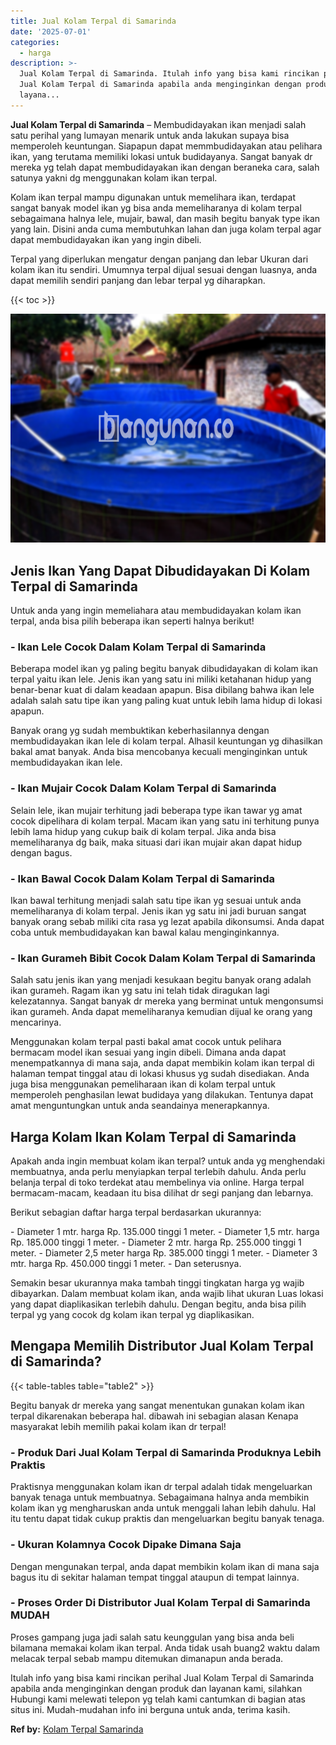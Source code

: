 ```yaml
---
title: Jual Kolam Terpal di Samarinda
date: '2025-07-01'
categories:
  - harga
description: >-
  Jual Kolam Terpal di Samarinda. Itulah info yang bisa kami rincikan perihal
  Jual Kolam Terpal di Samarinda apabila anda menginginkan dengan produk dan
  layana...
---
```


**Jual Kolam Terpal di Samarinda** – Membudidayakan ikan menjadi salah satu perihal yang lumayan menarik untuk anda lakukan supaya bisa memperoleh keuntungan. Siapapun dapat memmbudidayakan atau pelihara ikan, yang terutama memiliki lokasi untuk budidayanya. Sangat banyak dr mereka yg telah dapat membudidayakan ikan dengan beraneka cara, salah satunya yakni dg menggunakan kolam ikan terpal.

Kolam ikan terpal mampu digunakan untuk memelihara ikan, terdapat sangat banyak model ikan yg bisa anda memeliharanya di kolam terpal sebagaimana halnya lele, mujair, bawal, dan masih begitu banyak type ikan yang lain. Disini anda cuma membutuhkan lahan dan juga kolam terpal agar dapat membudidayakan ikan yang ingin dibeli.

Terpal yang diperlukan mengatur dengan panjang dan lebar Ukuran dari kolam ikan itu sendiri. Umumnya terpal dijual sesuai dengan luasnya, anda dapat memilih sendiri panjang dan lebar terpal yg diharapkan.

{{< toc >}}

![Jual Kolam Terpal di Samarinda](/images/jual-kolam-terpal-38.png)

## Jenis Ikan Yang Dapat Dibudidayakan Di Kolam Terpal di Samarinda

Untuk anda yang ingin memeliahara atau membudidayakan kolam ikan terpal, anda bisa pilih beberapa ikan seperti halnya berikut!

### \- Ikan Lele Cocok Dalam Kolam Terpal di Samarinda

Beberapa model ikan yg paling begitu banyak dibudidayakan di kolam ikan terpal yaitu ikan lele. Jenis ikan yang satu ini miliki ketahanan hidup yang benar-benar kuat di dalam keadaan apapun. Bisa dibilang bahwa ikan lele adalah salah satu tipe ikan yang paling kuat untuk lebih lama hidup di lokasi apapun.

Banyak orang yg sudah membuktikan keberhasilannya dengan membudidayakan ikan lele di kolam terpal. Alhasil keuntungan yg dihasilkan bakal amat banyak. Anda bisa mencobanya kecuali menginginkan untuk membudidayakan ikan lele.

### \- Ikan Mujair Cocok Dalam Kolam Terpal di Samarinda

Selain lele, ikan mujair terhitung jadi beberapa type ikan tawar yg amat cocok dipelihara di kolam terpal. Macam ikan yang satu ini terhitung punya lebih lama hidup yang cukup baik di kolam terpal. Jika anda bisa memeliharanya dg baik, maka situasi dari ikan mujair akan dapat hidup dengan bagus.

### \- Ikan Bawal Cocok Dalam Kolam Terpal di Samarinda

Ikan bawal terhitung menjadi salah satu tipe ikan yg sesuai untuk anda memeliharanya di kolam terpal. Jenis ikan yg satu ini jadi buruan sangat banyak orang sebab miliki cita rasa yg lezat apabila dikonsumsi. Anda dapat coba untuk membudidayakan kan bawal kalau menginginkannya.

### \- Ikan Gurameh Bibit Cocok Dalam Kolam Terpal di Samarinda

Salah satu jenis ikan yang menjadi kesukaan begitu banyak orang adalah ikan gurameh. Ragam ikan yg satu ini telah tidak diragukan lagi kelezatannya. Sangat banyak dr mereka yang berminat untuk mengonsumsi ikan gurameh. Anda dapat memeliharanya kemudian dijual ke orang yang mencarinya.

Menggunakan kolam terpal pasti bakal amat cocok untuk pelihara bermacam model ikan sesuai yang ingin dibeli. Dimana anda dapat menempatkannya di mana saja, anda dapat membikin kolam ikan terpal di halaman tempat tinggal atau di lokasi khusus yg sudah disediakan. Anda juga bisa menggunakan pemeliharaan ikan di kolam terpal untuk memperoleh penghasilan lewat budidaya yang dilakukan. Tentunya dapat amat menguntungkan untuk anda seandainya menerapkannya.

## Harga Kolam Ikan Kolam Terpal di Samarinda

Apakah anda ingin membuat kolam ikan terpal? untuk anda yg menghendaki membuatnya, anda perlu menyiapkan terpal terlebih dahulu. Anda perlu belanja terpal di toko terdekat atau membelinya via online. Harga terpal bermacam-macam, keadaan itu bisa dilihat dr segi panjang dan lebarnya.

Berikut sebagian daftar harga terpal berdasarkan ukurannya:

\- Diameter 1 mtr. harga Rp. 135.000 tinggi 1 meter. - Diameter 1,5 mtr. harga Rp. 185.000 tinggi 1 meter. - Diameter 2 mtr. harga Rp. 255.000 tinggi 1 meter. - Diameter 2,5 meter harga Rp. 385.000 tinggi 1 meter. - Diameter 3 mtr. harga Rp. 450.000 tinggi 1 meter. - Dan seterusnya.

Semakin besar ukurannya maka tambah tinggi tingkatan harga yg wajib dibayarkan. Dalam membuat kolam ikan, anda wajib lihat ukuran Luas lokasi yang dapat diaplikasikan terlebih dahulu. Dengan begitu, anda bisa pilih terpal yg yang cocok dg kolam ikan terpal yg diaplikasikan.

## Mengapa Memilih Distributor Jual Kolam Terpal di Samarinda?

{{< table-tables table="table2" >}}

Begitu banyak dr mereka yang sangat menentukan gunakan kolam ikan terpal dikarenakan beberapa hal. dibawah ini sebagian alasan Kenapa masyarakat lebih memilih pakai kolam ikan dr terpal!

### \- Produk Dari Jual Kolam Terpal di Samarinda Produknya Lebih Praktis

Praktisnya menggunakan kolam ikan dr terpal adalah tidak mengeluarkan banyak tenaga untuk membuatnya. Sebagaimana halnya anda membikin kolam ikan yg mengharuskan anda untuk menggali lahan lebih dahulu. Hal itu tentu dapat tidak cukup praktis dan mengeluarkan begitu banyak tenaga.

### \- Ukuran Kolamnya Cocok Dipake Dimana Saja

Dengan mengunakan terpal, anda dapat membikin kolam ikan di mana saja bagus itu di sekitar halaman tempat tinggal ataupun di tempat lainnya.

### \- Proses Order Di Distributor Jual Kolam Terpal di Samarinda MUDAH

Proses gampang juga jadi salah satu keunggulan yang bisa anda beli bilamana memakai kolam ikan terpal. Anda tidak usah buang2 waktu dalam melacak terpal sebab mampu ditemukan dimanapun anda berada.

Itulah info yang bisa kami rincikan perihal Jual Kolam Terpal di Samarinda apabila anda menginginkan dengan produk dan layanan kami, silahkan Hubungi kami melewati telepon yg telah kami cantumkan di bagian atas situs ini. Mudah-mudahan info ini berguna untuk anda, terima kasih.

**Ref by:** [Kolam Terpal Samarinda](https://id.wikipedia.org/wiki/Kolam)

